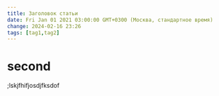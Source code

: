 ```yaml
---
title: Заголовок статьи
date: Fri Jan 01 2021 03:00:00 GMT+0300 (Москва, стандартное время)
change: 2024-02-16 23:26
tags: [tag1,tag2]
---
```

# second
;lskjfhifjosdjfksdof
